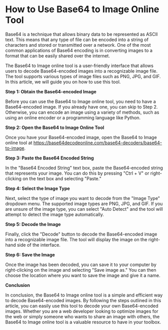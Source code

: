 How to Use Base64 to Image Online Tool
======================================

Base64 is a technique that allows binary data to be represented as ASCII text. This means that any type of file can be encoded into a string of characters and stored or transmitted over a network. One of the most common applications of Base64 encoding is in converting images to a format that can be easily shared over the internet.

The Base64 to Image online tool is a user-friendly interface that allows users to decode Base64-encoded images into a recognizable image file. The tool supports various types of image files such as PNG, JPG, and GIF. In this article, we will guide you on how to use this tool.

**Step 1: Obtain the Base64-encoded Image**

Before you can use the Base64 to Image online tool, you need to have a Base64-encoded image. If you already have one, you can skip to Step 2. Otherwise, you can encode an image using a variety of methods, such as using an online encoder or a programming language like Python.

**Step 2: Open the Base64 to Image Online Tool**

Once you have your Base64-encoded image, open the Base64 to Image online tool at <https://base64decodeonline.com/base64-decoders/base64-to-image>.

**Step 3: Paste the Base64 Encoded String**

In the "Base64 Encoded String" text box, paste the Base64-encoded string that represents your image. You can do this by pressing "Ctrl + V" or right-clicking on the text box and selecting "Paste."

**Step 4: Select the Image Type**

Next, select the type of image you want to decode from the "Image Type" dropdown menu. The supported image types are PNG, JPG, and GIF. If you are unsure of the image type, you can select "Auto Detect" and the tool will attempt to detect the image type automatically.

**Step 5: Decode the Image**

Finally, click the "Decode" button to decode the Base64-encoded image into a recognizable image file. The tool will display the image on the right-hand side of the interface.

**Step 6: Save the Image**

Once the image has been decoded, you can save it to your computer by right-clicking on the image and selecting "Save image as." You can then choose the location where you want to save the image and give it a name.

**Conclusion**

In conclusion, the Base64 to Image online tool is a simple and efficient way to decode Base64-encoded images. By following the steps outlined in this article, you can easily use this tool to decode your own Base64-encoded images. Whether you are a web developer looking to optimize images for the web or simply someone who wants to share an image with others, the Base64 to Image online tool is a valuable resource to have in your toolbox.